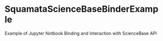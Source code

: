 # SquamataScienceBaseBinderExample
Example of Jupyter Notbook Binding and Interaction with ScienceBase API
